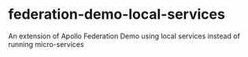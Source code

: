 # federation-demo-local-services
An extension of Apollo Federation Demo using local services instead of running micro-services
